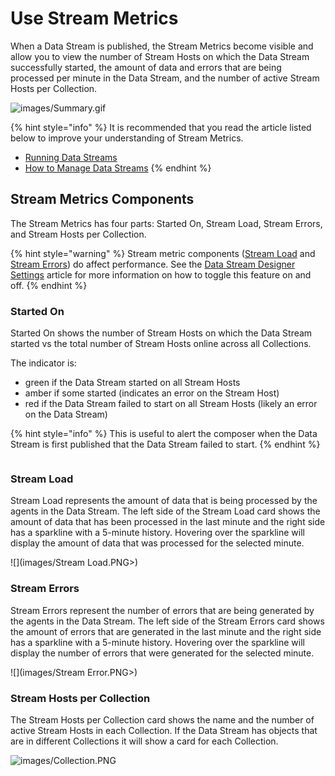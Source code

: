 # Use Stream Metrics

When a Data Stream is published, the Stream Metrics become visible and allow you to view the number of Stream Hosts on which the Data Stream successfully started, the amount of data and errors that are being processed per minute in the Data Stream, and the number of active Stream Hosts per Collection.  &#x20;

![images/Summary.gif](images/Summary.gif)

{% hint style="info" %}
It is recommended that you read the article listed below to improve your understanding of Stream Metrics.

* [Running Data Streams](../../concepts/data-stream/running-data-streams.md)
* [How to Manage Data Streams](manage-data-streams.md)
{% endhint %}

## Stream Metrics Components

The Stream Metrics has four parts: Started On, Stream Load, Stream Errors, and Stream Hosts per Collection.

{% hint style="warning" %}
Stream metric components ([Stream Load](use-stream-metrics.md#stream-load) and [Stream Errors](use-stream-metrics.md#stream-errors)) do affect performance. See the [Data Stream Designer Settings](../manage-site-settings.md#analytics) article for more information on how to toggle this feature on and off.
{% endhint %}

### Started On

Started On shows the number of Stream Hosts on which the Data Stream started vs the total number of Stream Hosts online across all Collections.

The indicator is:

* green if the Data Stream started on all Stream Hosts
* amber if some started (indicates an error on the Stream Host)
* red if the Data Stream failed to start on all Stream Hosts (likely an error on the Data Stream)

{% hint style="info" %}
This is useful to alert the composer when the Data Stream is first published that the Data Stream failed to start.&#x20;
{% endhint %}

<figure><img src="../../.gitbook/assets/Started On.PNG" alt=""><figcaption></figcaption></figure>

### Stream Load

Stream Load represents the amount of data that is being processed by the agents in the Data Stream. The left side of the Stream Load card shows the amount of data that has been processed in the last minute and the right side has a sparkline with a 5-minute history. Hovering over the sparkline will display the amount of data that was processed for the selected minute.&#x20;

![](images/Stream Load.PNG>)

### Stream Errors

Stream Errors represent the number of errors that are being generated by the agents in the Data Stream. The left side of the Stream Errors card shows the amount of errors that are generated in the last minute and the right side has a sparkline with a 5-minute history. Hovering over the sparkline will display the number of errors that were generated for the selected minute.&#x20;

![](images/Stream Error.PNG>)

### Stream Hosts per Collection

The Stream Hosts per Collection card shows the name and the number of active Stream Hosts in each Collection. If the Data Stream has objects that are in different Collections it will show a card for each Collection.&#x20;

![images/Collection.PNG](images/Collection.PNG)



